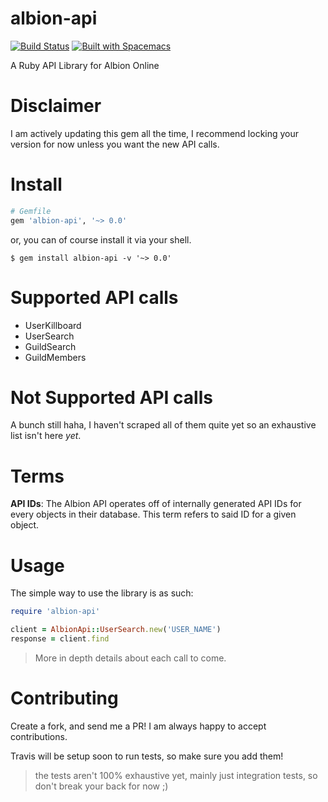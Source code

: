 # albion-api

[![Build Status](https://travis-ci.org/KMontag42/albion-api.svg?branch=master)](https://travis-ci.org/KMontag42/albion-api)
[![Built with Spacemacs](https://cdn.rawgit.com/syl20bnr/spacemacs/442d025779da2f62fc86c2082703697714db6514/assets/spacemacs-badge.svg)](http://spacemacs.org)

A Ruby API Library for Albion Online

# Disclaimer

I am actively updating this gem all the time, I recommend locking your version for now unless you want the new API calls.

# Install

```ruby
# Gemfile
gem 'albion-api', '~> 0.0'
```

or, you can of course install it via your shell.

```shell
$ gem install albion-api -v '~> 0.0'
```

# Supported API calls

* UserKillboard
* UserSearch
* GuildSearch
* GuildMembers

# Not Supported API calls

A bunch still haha, I haven't scraped all of them quite yet so an exhaustive list isn't here _yet_.

# Terms

**API IDs**: The Albion API operates off of internally generated API IDs for every objects in their database. This term refers to said ID for a given object.

# Usage

The simple way to use the library is as such:

```ruby
require 'albion-api'

client = AlbionApi::UserSearch.new('USER_NAME')
response = client.find
```

> More in depth details about each call to come.

# Contributing

Create a fork, and send me a PR! I am always happy to accept contributions.

Travis will be setup soon to run tests, so make sure you add them!
> the tests aren't 100% exhaustive yet, mainly just integration tests, so don't break your back for now ;)
